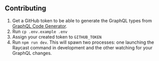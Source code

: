 ## Contributing

1. Get a GitHub token to be able to generate the GraphQL types from [GraphQL Code Generator](https://www.the-guild.dev/graphql/codegen).
2. Run `cp .env.example .env`
3. Assign your created token to `GITHUB_TOKEN`
4. Run `npm run dev`. This will spawn two processes: one launching the Raycast command in development and the other watching for your GraphQL changes.
